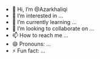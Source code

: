 - 👋 Hi, I’m @Azarkhaliqi
- 👀 I’m interested in ...
- 🌱 I’m currently learning ...
- 💞️ I’m looking to collaborate on ...
- 📫 How to reach me ...
- 😄 Pronouns: ...
- ⚡ Fun fact: ...

<!---
Azarkhaliqi/Azarkhaliqi is a ✨ special ✨ repository because its `README.md` (this file) appears on your GitHub profile.
You can click the Preview link to take a look at your changes.
--->
